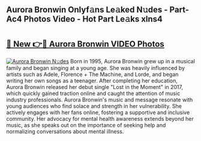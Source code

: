 ## Aurora Bronwin Onlyf𝚊ns Le𝚊ked N𝚞des - Part-Ac4 Photos Video - Hot Part Le𝚊ks xlns4

# <h2><a href="http://ab33229.deff.icu/?id=Aurora+Bronwin">🔗 New 👉🔴 Aurora Bronwin VIDEO Photos</a></h2>

[![Aurora Bronwin N𝚞des](https://i.imgur.com/rIISA9y.gif)](http://ab33229.deff.icu/?id=Aurora+Bronwin)
Born in 1995, Aurora Bronwin grew up in a musical family and began singing at a young age. She was heavily influenced by artists such as Adele, Florence + The Machine, and Lorde, and began writing her own songs as a teenager. After completing her education, Aurora Bronwin released her debut single "Lost in the Moment" in 2017, which quickly gained traction online and caught the attention of music industry professionals. Aurora Bronwin's music and message resonate with young audiences who find solace and strength in her vulnerability. She actively engages with her fans online, fostering a supportive and inclusive community. Her advocacy for mental health awareness extends beyond her music, as she speaks out on the importance of seeking help and normalizing conversations about mental illness.
